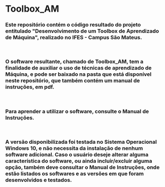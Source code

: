 # Toolbox_AM

### Este repositório contém o código resultado do projeto entitulado "Desenvolvimento de um Toolbox de Aprendizado de Máquina", realizado no IFES - Campus São Mateus.


&nbsp;
### O software resultante, chamado de Toolbox_AM, tem a finalidade de auxiliar o uso de técnicas de aprendizado de Máquina, e pode ser baixado na pasta que está disponível neste repositório, que também contém um manual de instruções, em pdf. 

&nbsp;


### Para aprender a utilizar o software, consulte o Manual de Instruções. 

&nbsp;

### A versão disponibilizada foi testada no Sistema Operacional Windows 10, e não necessita da instalação de nenhum software adicional. Caso o usuário deseje alterar alguma característica do software, ou ainda incluir/excluir alguma opção, também deve consultar o Manual de Instruções, onde estão listados os softwares e as versões em que foram desenvolvidos e testados.

